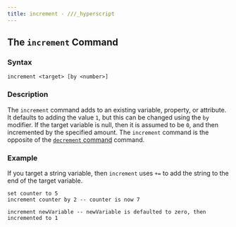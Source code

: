 ```yaml
---
title: increment - ///_hyperscript
---
```


## The `increment` Command

### Syntax

```ebnf
increment <target> [by <number>]
```

### Description

The `increment` command adds to an existing variable, property, or attribute. It defaults to adding the value `1`, but this can be changed using the `by` modifier. If the target variable is null, then it is assumed to be `0`, and then incremented by the specified amount. The `increment` command is the opposite of the [`decrement` command](/commands/decrement) command.

### Example

If you target a string variable, then `increment` uses `+=` to add the string to the end of the target variable.

```hyperscript
set counter to 5
increment counter by 2 -- counter is now 7

increment newVariable -- newVariable is defaulted to zero, then incremented to 1
```
